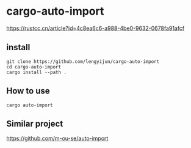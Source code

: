 # cargo-auto-import

https://rustcc.cn/article?id=4c8ea6c6-a988-4be0-9632-0678fa91afcf

## install
```
git clone https://github.com/lengyijun/cargo-auto-import
cd cargo-auto-import 
cargo install --path .
```

## How to use
```
cargo auto-import
```

## Similar project
https://github.com/m-ou-se/auto-import
